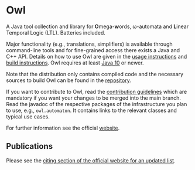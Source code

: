 # Owl 

A Java tool collection and library  for **O**mega-**w**ords, ω-automata and **L**inear Temporal Logic (LTL). Batteries included. 

Major functionality (e.g., translations, simplifiers) is available through command-line tools and for fine-grained access there exists a Java and C++ API. Details on how to use Owl are given in the [usage instructions](doc/USAGE.md) and [build instructions](doc/BUILDING.md). Owl requires at least [Java 10](http://www.oracle.com/technetwork/java/javase/downloads/jdk10-downloads-4416644.html) or newer.

Note that the distribution only contains compiled code and the necessary sources to build Owl can be found in the [repository](https://gitlab.lrz.de/i7/owl).

If you want to contribute to Owl, read the [contribution guidelines](CONTRIBUTING.md) which are mandatory if you want your changes to be merged into the main branch.
Read the javadoc of the respective packages of the infrastructure you plan to use, e.g., `owl.automaton`. It contains links to the relevant classes and typical use cases.

For further information see the official [website](https://owl.model.in.tum.de/).

## Publications

Please see the [citing section of the official website for an updated list](https://owl.model.in.tum.de/#citing).